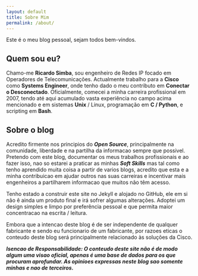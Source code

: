 ```yaml
---
layout: default
title: Sobre Mim
permalink: /about/
---
```


Este é o meu blog pessoal, sejam todos bem-vindos.

## Quem sou eu?

Chamo-me **Ricardo Simba**, sou engenheiro de Redes IP focado em Operadores de Telecomunicações. Actualmente trabalho para a **Cisco** como **Systems Engineer**, onde tenho dado o meu contributo em **Conectar o Desconectado**. Oficialmente, comecei a minha carreira profissional em 2007, tendo até aqui acumulado vasta experiência no campo acima mencionado e em sistemas **Unix** / Linux, programação em **C / Python**, e scripting em **Bash**.


## Sobre o blog

Acredito firmente nos principios do ***Open Source***, principalmente na comunidade, liberdade e na partilha da informacao sempre que possivel. Pretendo com este blog, documentar os meus trabalhos profissionais e ao fazer isso, nao so estarei a praticar as minhas ***Soft Skills*** mas tal como tenho aprendido muita coisa a partir de varios blogs, acredito que esta e a minha contribuicao em ajudar outros nas suas carreiras e incentivar mais engenheiros a partilharem informacao que muitos não têm acesso.

Tenho estado a construir este site no Jekyll e alojado no GitHub, ele em si não ê ainda um produto final e irá sofrer algumas alterações. Adoptei um design simples e limpo por preferência pessoal e que permita maior concentracao na escrita / leitura.

Embora que a intencao deste blog é de ser independente de qualquer fabricante e sendo eu funcionario de um fabricante, por razoes eticas o conteudo deste blog será principalmente relacionado às soluções da Cisco.

***Isencao de Responsabilidade: O conteudo deste site não é de modo algum uma visao oficial, apenas é uma base de dados para os que procuram aprofundar. As opinioes expressas neste blog sao somente minhas e nao de terceiros.***
